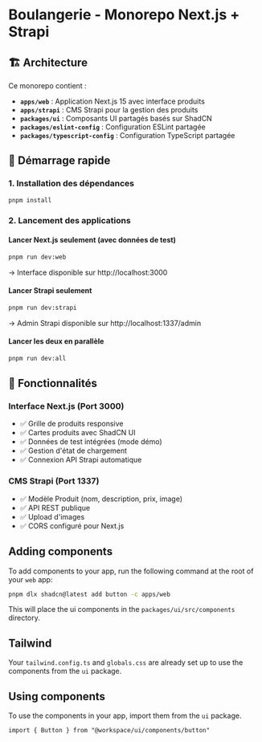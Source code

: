 # Boulangerie - Monorepo Next.js + Strapi

## 🏗️ Architecture

Ce monorepo contient :
- **`apps/web`** : Application Next.js 15 avec interface produits
- **`apps/strapi`** : CMS Strapi pour la gestion des produits
- **`packages/ui`** : Composants UI partagés basés sur ShadCN
- **`packages/eslint-config`** : Configuration ESLint partagée
- **`packages/typescript-config`** : Configuration TypeScript partagée

## 🚀 Démarrage rapide

### 1. Installation des dépendances
```bash
pnpm install
```

### 2. Lancement des applications

#### Lancer Next.js seulement (avec données de test)
```bash
pnpm run dev:web
```
→ Interface disponible sur http://localhost:3000

#### Lancer Strapi seulement
```bash
pnpm run dev:strapi
```
→ Admin Strapi disponible sur http://localhost:1337/admin

#### Lancer les deux en parallèle
```bash
pnpm run dev:all
```

## 📱 Fonctionnalités

### Interface Next.js (Port 3000)
- ✅ Grille de produits responsive
- ✅ Cartes produits avec ShadCN UI
- ✅ Données de test intégrées (mode démo)
- ✅ Gestion d'état de chargement
- ✅ Connexion API Strapi automatique

### CMS Strapi (Port 1337)
- ✅ Modèle Produit (nom, description, prix, image)
- ✅ API REST publique
- ✅ Upload d'images
- ✅ CORS configuré pour Next.js

## Adding components

To add components to your app, run the following command at the root of your `web` app:

```bash
pnpm dlx shadcn@latest add button -c apps/web
```

This will place the ui components in the `packages/ui/src/components` directory.

## Tailwind

Your `tailwind.config.ts` and `globals.css` are already set up to use the components from the `ui` package.

## Using components

To use the components in your app, import them from the `ui` package.

```tsx
import { Button } from "@workspace/ui/components/button"
```
